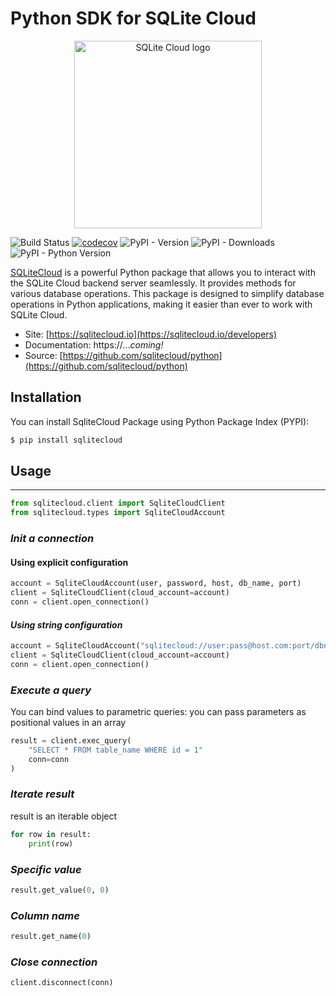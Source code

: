 # Python SDK for SQLite Cloud

<p align="center">
  <img src="https://sqlitecloud.io/social/logo.png" height="300" alt="SQLite Cloud logo">
</p>

![Build Status](https://github.com/sqlitecloud/python/actions/workflows/deploy.yaml/badge.svg "Build Status")
[![codecov](https://codecov.io/github/sqlitecloud/python/graph/badge.svg?token=38G6FGOWKP)](https://codecov.io/github/sqlitecloud/python)
![PyPI - Version](https://img.shields.io/pypi/v/sqlitecloud?link=https%3A%2F%2Fpypi.org%2Fproject%2FSqliteCloud%2F)
![PyPI - Downloads](https://img.shields.io/pypi/dm/sqlitecloud?link=https%3A%2F%2Fpypi.org%2Fproject%2FSqliteCloud%2F)
![PyPI - Python Version](https://img.shields.io/pypi/pyversions/sqlitecloud?link=https%3A%2F%2Fpypi.org%2Fproject%2FSqliteCloud%2F)


[SQLiteCloud](https://sqlitecloud.io) is a powerful Python package that allows you to interact with the SQLite Cloud backend server seamlessly. It provides methods for various database operations. This package is designed to simplify database operations in Python applications, making it easier than ever to work with SQLite Cloud.

- Site: [https://sqlitecloud.io](https://sqlitecloud.io/developers)
- Documentation: https://..._coming!_
- Source: [https://github.com/sqlitecloud/python](https://github.com/sqlitecloud/python)

## Installation

You can install SqliteCloud Package using Python Package Index (PYPI):

```bash
$ pip install sqlitecloud
```

## Usage
<hr>

```python
from sqlitecloud.client import SqliteCloudClient
from sqlitecloud.types import SqliteCloudAccount
```

### _Init a connection_

#### Using explicit configuration

```python
account = SqliteCloudAccount(user, password, host, db_name, port)
client = SqliteCloudClient(cloud_account=account)
conn = client.open_connection()
```

#### _Using string configuration_

```python
account = SqliteCloudAccount("sqlitecloud://user:pass@host.com:port/dbname?apikey=myapikey")
client = SqliteCloudClient(cloud_account=account)
conn = client.open_connection()
```

### _Execute a query_
You can bind values to parametric queries: you can pass parameters as positional values in an array
```python
result = client.exec_query(
    "SELECT * FROM table_name WHERE id = 1"
    conn=conn
)
```

### _Iterate result_
result is an iterable object
```python
for row in result:
    print(row)
```

### _Specific value_
```python
result.get_value(0, 0)
```

### _Column name_
```python
result.get_name(0)
```

### _Close connection_

```python
client.disconnect(conn)
```
